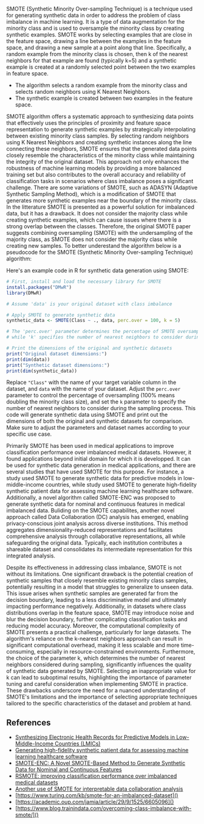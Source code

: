 
SMOTE (Synthetic Minority Over-sampling Technique) is a technique used for generating synthetic data in order to address the problem of class imbalance in machine learning. It is a type of data augmentation for the minority class and is used to oversample the minority class by creating synthetic examples. SMOTE works by selecting examples that are close in the feature space, drawing a line between the examples in the feature space, and drawing a new sample at a point along that line. Specifically, a random example from the minority class is chosen, then k of the nearest neighbors for that example are found (typically k=5) and a synthetic example is created at a randomly selected point between the two examples in feature space. 

- The algorithm selects a random example from the minority class and selects random neighbors using K Nearest Neighbors. 
- The synthetic example is created between two examples in the feature space.

SMOTE algorithm offers a systematic approach to synthesizing data points that effectively uses the principles of proximity and feature space representation to generate synthetic examples by strategically interpolating between existing minority class samples. By selecting random neighbors using K Nearest Neighbors and creating synthetic instances along the line connecting these neighbors, SMOTE ensures that the generated data points closely resemble the characteristics of the minority class while maintaining the integrity of the original dataset. This approach not only enhances the robustness of machine learning models by providing a more balanced training set but also contributes to the overall accuracy and reliability of classification tasks in scenarios where class imbalance poses a significant challenge. There are some variations of SMOTE, such as ADASYN (Adaptive Synthetic Sampling Method), which is a modification of SMOTE that generates more synthetic examples near the boundary of the minority class. In the litterature SMOTE is presented as a powerful solution for imbalanced data, but it has a drawback. It does not consider the majority class while creating synthetic examples, which can cause issues where there is a strong overlap between the classes. Therefore, the original SMOTE paper suggests combining oversampling (SMOTE) with the undersampling of the majority class, as SMOTE does not consider the majority class while creating new samples. To better underestand the algorithm below is a pseudocode for the SMOTE (Synthetic Minority Over-sampling Technique) algorithm:

Here's an example code in R for synthetic data generation using SMOTE:

```R
# First, install and load the necessary library for SMOTE
install.packages("DMwR")
library(DMwR)

# Assume 'data' is your original dataset with class imbalance

# Apply SMOTE to generate synthetic data
synthetic_data <- SMOTE(Class ~ ., data, perc.over = 100, k = 5)

# The 'perc.over' parameter determines the percentage of SMOTE oversampling,
# while 'k' specifies the number of nearest neighbors to consider during sampling.

# Print the dimensions of the original and synthetic datasets
print("Original dataset dimensions:")
print(dim(data))
print("Synthetic dataset dimensions:")
print(dim(synthetic_data))
```

Replace `"Class"` with the name of your target variable column in the dataset, and `data` with the name of your dataset. Adjust the `perc.over` parameter to control the percentage of oversampling (100% means doubling the minority class size), and set the `k` parameter to specify the number of nearest neighbors to consider during the sampling process. This code will generate synthetic data using SMOTE and print out the dimensions of both the original and synthetic datasets for comparison. Make sure to adjust the parameters and dataset names according to your specific use case.

Primarily SMOTE has been used in medical applications to improve classification performance over imbalanced medical datasets. However, it found applications beyond initial domain for which it is developped. It can be used for synthetic data generation in medical applications, and there are several studies that have used SMOTE for this purpose. For instance, a study used SMOTE to generate synthetic data for predictive models in low-middle-income countries, while study used SMOTE to generate high-fidelity synthetic patient data for assessing machine learning healthcare software. Additionally, a novel algorithm called SMOTE-ENC was proposed to generate synthetic data for nominal and continuous features in medical imbalanced data. Buliding on the SMOTE capabilites, another novel approach called Data Collaboration (DC) analysis has emerged, enabling privacy-conscious joint analysis across diverse institutions. This method aggregates dimensionality-reduced representations and facilitates comprehensive analysis through collaborative representations, all while safeguarding the original data. Typically, each institution contributes a shareable  dataset and consolidates its intermediate representation for this integrated analysis. 


Despite its effectiveness in addressing class imbalance, SMOTE is not without its limitations. One significant drawback is the potential creation of synthetic samples that closely resemble existing minority class samples, potentially resulting in a model that struggles to generalize to unseen data. This issue arises when synthetic samples are generated far from the decision boundary, leading to a less discriminative model and ultimately impacting performance negatively. Additionally, in datasets where class distributions overlap in the feature space, SMOTE may introduce noise and blur the decision boundary, further complicating classification tasks and reducing model accuracy. Moreover, the computational complexity of SMOTE presents a practical challenge, particularly for large datasets. The algorithm's reliance on the k-nearest neighbors approach can result in significant computational overhead, making it less scalable and more time-consuming, especially in resource-constrained environments. Furthermore, the choice of the parameter k, which determines the number of nearest neighbors considered during sampling, significantly influences the quality of synthetic data generated by SMOTE. Selecting an inappropriate value for k can lead to suboptimal results, highlighting the importance of parameter tuning and careful consideration when implementing SMOTE in practice. These drawbacks underscore the need for a nuanced understanding of SMOTE's limitations and the importance of selecting appropriate techniques tailored to the specific characteristics of the dataset and problem at hand.



## References

- [Synthesizing Electronic Health Records for Predictive Models in Low-Middle-Income Countries (LMICs)](https://www.ncbi.nlm.nih.gov/pmc/articles/PMC10295936/) 
- [Generating high-fidelity synthetic patient data for assessing machine learning healthcare software](https://www.nature.com/articles/s41746-020-00353-9)
- [SMOTE-ENC: A Novel SMOTE-Based Method to Generate Synthetic Data for Nominal and Continuous Features](https://www.mdpi.com/2571-5577/4/1/18)
- [RSMOTE: improving classification performance over imbalanced medical datasets](https://www.ncbi.nlm.nih.gov/pmc/articles/PMC7292850/)
- [Another use of SMOTE for interpretable data collaboration analysis](https://www.sciencedirect.com/science/article/pii/S0957417423008874)
- [https://www.turing.com/kb/smote-for-an-imbalanced-dataset]()
- [https://academic.oup.com/jamia/article/29/9/1525/6605096]()
- [https://www.blog.trainindata.com/overcoming-class-imbalance-with-smote/]() 
